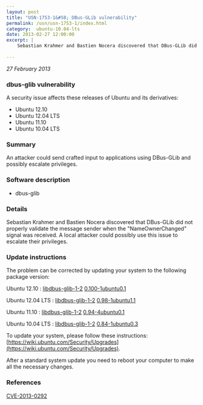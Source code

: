 ```yaml
---
layout: post
title: "USN-1753-1&#58; DBus-GLib vulnerability"
permalink: /usn/usn-1753-1/index.html
category:  ubuntu-10.04-lts
date: 2013-02-27 12:00:00
excerpt: |
    Sebastian Krahmer and Bastien Nocera discovered that DBus-GLib did not properly validate the message sender when the &quot;NameOwnerChanged&quot; signal was received. A local attacker could possibly use this issue to escalate their privileges. 
    
--- 
```

 
 

*27 February 2013*

### dbus-glib vulnerability

A security issue affects these releases of Ubuntu and its derivatives:

* Ubuntu 12.10
* Ubuntu 12.04 LTS
* Ubuntu 11.10
* Ubuntu 10.04 LTS

### Summary

An attacker could send crafted input to applications using DBus-GLib and possibly escalate privileges.

### Software description

* dbus-glib 

### Details

Sebastian Krahmer and Bastien Nocera discovered that DBus-GLib did not properly validate the message sender when the &quot;NameOwnerChanged&quot; signal was received. A local attacker could possibly use this issue to escalate their privileges. 

### Update instructions

The problem can be corrected by updating your system to the following package version:

Ubuntu 12.10
 : [libdbus-glib-1-2](https://launchpad.net/ubuntu/+source/dbus-glib) <span> [0.100-1ubuntu0.1](https://launchpad.net/ubuntu/+source/dbus-glib/0.100-1ubuntu0.1) </span> 

Ubuntu 12.04 LTS
 : [libdbus-glib-1-2](https://launchpad.net/ubuntu/+source/dbus-glib) <span> [0.98-1ubuntu1.1](https://launchpad.net/ubuntu/+source/dbus-glib/0.98-1ubuntu1.1) </span> 

Ubuntu 11.10
 : [libdbus-glib-1-2](https://launchpad.net/ubuntu/+source/dbus-glib) <span> [0.94-4ubuntu0.1](https://launchpad.net/ubuntu/+source/dbus-glib/0.94-4ubuntu0.1) </span> 

Ubuntu 10.04 LTS
 : [libdbus-glib-1-2](https://launchpad.net/ubuntu/+source/dbus-glib) <span> [0.84-1ubuntu0.3](https://launchpad.net/ubuntu/+source/dbus-glib/0.84-1ubuntu0.3) </span> 

To update your system, please follow these instructions: [https://wiki.ubuntu.com/Security/Upgrades](https://wiki.ubuntu.com/Security/Upgrades).

After a standard system update you need to reboot your computer to make all the necessary changes. 

### References

 
 [CVE-2013-0292](http://people.ubuntu.com/~ubuntu-security/cve/CVE-2013-0292)
 

